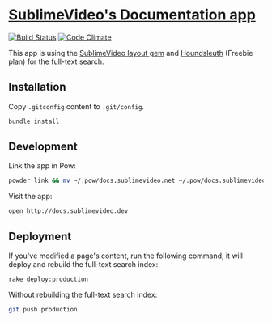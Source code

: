 # [SublimeVideo's Documentation app](http://docs.sublimevideo.net)

[![Build Status](https://circleci.com/gh/jilion/docs.sublimevideo.net.png?circle-token=f886ac53f9cf89a3886d6d4d848dafdb9df3f065)](https://circleci.com/gh/jilion/docs.sublimevideo.net) [![Code Climate](https://codeclimate.com/repos/5148722e13d637296b006285/badges/a6066db2bb069ac226a5/gpa.png)](https://codeclimate.com/repos/5148722e13d637296b006285/feed)

This app is using the [SublimeVideo layout gem](https://github.com/jilion/sublime_video_layout) and [Houndsleuth](http://www.houndsleuth.com) (Freebie plan) for the full-text search.

## Installation

Copy `.gitconfig` content to `.git/config`.

```bash
bundle install
```

## Development

Link the app in Pow:

```bash
powder link && mv ~/.pow/docs.sublimevideo.net ~/.pow/docs.sublimevideo
```

Visit the app:

``` bash
open http://docs.sublimevideo.dev
```

## Deployment

If you've modified a page's content, run the following command, it will deploy and rebuild the full-text search index:

``` bash
rake deploy:production
```

Without rebuilding the full-text search index:

``` bash
git push production
```
